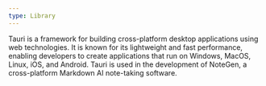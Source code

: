 ```yaml
---
type: Library
---
```


Tauri is a framework for building cross-platform desktop applications using web technologies. It is known for its lightweight and fast performance, enabling developers to create applications that run on Windows, MacOS, Linux, iOS, and Android. Tauri is used in the development of NoteGen, a cross-platform Markdown AI note-taking software.